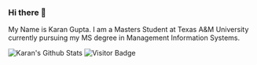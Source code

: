 ### Hi there 👋

My Name is Karan Gupta. I am a Masters Student at Texas A&M University currently pursuing my MS degree in Management Information Systems. 


![Karan's Github Stats](https://github-readme-stats.vercel.app/api?username=karan7798z&count_private=true&show_icons=true&include_all_commits=true)
![Visitor Badge](https://visitor-badge.laobi.icu/badge?page_id=karan7798z.karan7798z)
<!--
**karan7798z/karan7798z** is a ✨ _special_ ✨ repository because its `README.md` (this file) appears on your GitHub profile.

Here are some ideas to get you started:

- 🔭 I’m currently working on ...
- 🌱 I’m currently learning ...
- 👯 I’m looking to collaborate on ...
- 🤔 I’m looking for help with ...
- 💬 Ask me about ...
- 📫 How to reach me: ...
- 😄 Pronouns: ...
- ⚡ Fun fact: ...
-->
